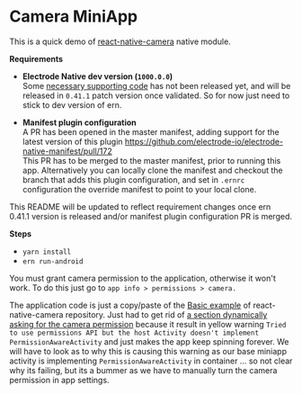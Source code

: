 # Camera MiniApp

This is a quick demo of [react-native-camera](https://github.com/react-native-community/react-native-camera) native module.

**Requirements**

- **Electrode Native dev version (`1000.0.0`)**\
Some [necessary supporting code](https://github.com/electrode-io/electrode-native/pull/1603) has not been released yet, and will be released in `0.41.1` patch version once validated. So for now just need to stick to dev version of ern.

- **Manifest plugin configuration**\
A PR has been opened in the master manifest, adding support for the latest version of this plugin https://github.com/electrode-io/electrode-native-manifest/pull/172 \
This PR has to be merged to the master manifest, prior to running this app. Alternatively you can locally clone the manifest and checkout the branch that adds this plugin configuration, and set in `.ernrc` configuration the override manifest to point to your local clone.

This README will be updated to reflect requirement changes once ern 0.41.1 version is released and/or manifest plugin configuration PR is merged.

**Steps**

- `yarn install`
- `ern run-android`

You must grant camera permission to the application, otherwise it won't work. To do this just go to  `app info > permissions > camera.`


The application code is just a copy/paste of the [Basic example](https://github.com/react-native-community/react-native-camera/tree/master/examples/basic) of react-native-camera repository. Just had to get rid of [a section dynamically asking for the camera permission](https://github.com/react-native-community/react-native-camera/blob/master/examples/basic/App.js#L333-L338) because it result in yellow warning `Tried to use permissions API but the host Activity doesn't implement PermissionAwareActivity` and just makes the app keep spinning forever. We will have to look as to why this is causing this warning as our base miniapp activity is implementing `PermissionAwareActivity` in container ... so not clear why its failing, but its a bummer as we have to manually turn the camera permission in app settings.
